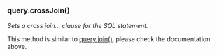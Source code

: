 ### query.crossJoin()

*Sets a cross join... clause for the SQL statement.*

This method is similar to [query.join()](#queryjoin), please check the 
documentation above.